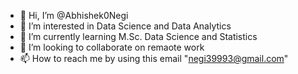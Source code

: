 - 👋 Hi, I’m @Abhishek0Negi
- 👀 I’m interested in Data Science and Data Analytics
- 🌱 I’m currently learning M.Sc. Data Science and Statistics
- 💞️ I’m looking to collaborate on remaote work
- 📫 How to reach me by using this email "negi39993@gmail.com"

<!---
Abhishek0Negi/Abhishek0Negi is a ✨ special ✨ repository because its `README.md` (this file) appears on your GitHub profile.
You can click the Preview link to take a look at your changes.
--->

